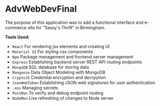 # AdvWebDevFinal

The purpose of this application was to add a functional interface and e-commerce site for "Sassy's Thrift" in Birmingham.  

**Tools Used:**
* `React` For rendering jsx elements and creating UI
* `Material UI` For styling css components
* `Npm` Package management and frontend server management
* `Express` Establishing backend server REST API routing endpoints
* `MongoDB` SQL database for storing data
* `Mongoose` Data Object Modeling with MongoDB
* `CryptoJS` Credential encryption and decrpytion
* `JsonWebToken` Establishing JSON web signatures for user authentication
* `.env` Managing secrets
* `PostMan` To verfiy and debug endpoint routing
* `NodeMon` Live refreshing of changes to Node server

